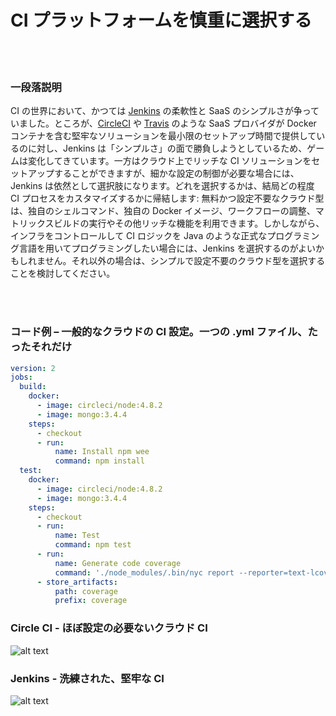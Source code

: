 # CI プラットフォームを慎重に選択する

<br/><br/>

### 一段落説明

CI の世界において、かつては [Jenkins](https://jenkins.io/) の柔軟性と SaaS のシンプルさが争っていました。ところが、[CircleCI](https://circleci.com/) や [Travis](https://travis-ci.org/) のような SaaS プロバイダが Docker コンテナを含む堅牢なソリューションを最小限のセットアップ時間で提供しているのに対し、Jenkins は「シンプルさ」の面で勝負しようとしているため、ゲームは変化してきています。一方はクラウド上でリッチな CI ソリューションをセットアップすることができますが、細かな設定の制御が必要な場合には、Jenkins は依然として選択肢になります。どれを選択するかは、結局どの程度 CI プロセスをカスタマイズするかに帰結します: 無料かつ設定不要なクラウド型は、独自のシェルコマンド、独自の Docker イメージ、ワークフローの調整、マトリックスビルドの実行やその他リッチな機能を利用できます。しかしながら、インフラをコントロールして CI ロジックを Java のような正式なプログラミング言語を用いてプログラミングしたい場合には、Jenkins を選択するのがよいかもしれません。それ以外の場合は、シンプルで設定不要のクラウド型を選択することを検討してください。

<br/><br/>

### コード例 – 一般的なクラウドの CI 設定。一つの .yml ファイル、たったそれだけ

```yaml
version: 2
jobs:
  build:
    docker:
      - image: circleci/node:4.8.2
      - image: mongo:3.4.4
    steps:
      - checkout
      - run:
          name: Install npm wee
          command: npm install
  test:
    docker:
      - image: circleci/node:4.8.2
      - image: mongo:3.4.4
    steps:
      - checkout
      - run:
          name: Test
          command: npm test
      - run:
          name: Generate code coverage
          command: './node_modules/.bin/nyc report --reporter=text-lcov'      
      - store_artifacts:
          path: coverage
          prefix: coverage

```

### Circle CI - ほぼ設定の必要ないクラウド CI

![alt text](/assets/images/circleci.png "Circle CI")

### Jenkins - 洗練された、堅牢な CI

![alt text](/assets/images/jenkins_dashboard.png "Jenkins")

<br/><br/>
